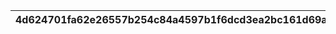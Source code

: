 |4d624701fa62e26557b254c84a4597b1f6dcd3ea2bc161d69a53fc6bcd470bd0|7d3860849b82e0cec41f504a2de5c6e705d983bc08c69d783802aac7d7901b87|af3ed1fcc36610dd911585118b10f058c7c4637e0c6535e357eaa469b1f28543|a97e96756ae7a7dda452c85ad9d7d358c8e1dc8d7ab928ede3810fb184871a5a|53b96efc33f677ad41869b3086beeabe95ac6c1c9f939954217963aa537dd404|aca7cc37aa85771a8514245c0b592c3634e0d900ca141fead716a9b325b6e3af|78e11353168e3b174b0276f3d647db22fdab9549e4439df152bfeec07ec46fc1|
| --- | --- | --- | --- | --- | --- | --- |